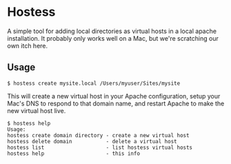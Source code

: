 # Hostess

A simple tool for adding local directories as virtual hosts in a local apache installation. It probably only works well on a Mac, but we're scratching our own itch here.

## Usage

    $ hostess create mysite.local /Users/myuser/Sites/mysite

This will create a new virtual host in your Apache configuration, setup your Mac's DNS to respond to that domain name, and restart Apache to make the new virtual host live.

    $ hostess help
    Usage:
    hostess create domain directory - create a new virtual host
    hostess delete domain           - delete a virtual host
    hostess list                    - list hostess virtual hosts
    hostess help                    - this info
